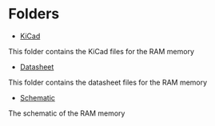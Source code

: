# Folders

- [KiCad](/KiCad)

This folder contains the KiCad files for the RAM memory

- [Datasheet](/Datasheet)

This folder contains the datasheet files for the RAM memory

- [Schematic](DDR3_1Gb_UDIMM_Schematic.pdf)

The schematic of the RAM memory